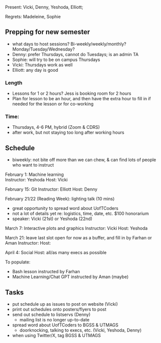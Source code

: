 Present: Vicki, Denny, Yeshoda, Elliott;

Regrets: Madeleine, Sophie

## Prepping for new semester

- what days to host sessions? Bi-weekly/weekly/monthly? Monday/Tuesday/Wednesday?
- Denny: prefer Thursdays, cannot do Tuesdays; is an admin TA
- Sophie: will try to be on campus Thursdays
- Vicki: Thursdays work as well
- Elliott: any day is good

### Length

- Lessons for 1 or 2 hours? Jess is booking room for 2 hours
- Plan for lesson to be an hour, and then have the extra hour to fill in if needed for the lesson or for co-working

### Time:

- Thursdays, 4-6 PM, hybrid (Zoom & CDRS)
- after work, but not staying too long after working hours

## Schedule

- biweekly: not bite off more than we can chew, & can find lots of people who want to instruct

February 1: Machine learning	
Instructor: Yeshoda
Host: Vicki

February 15: Git
Instructor: Elliott
Host: Denny

February 21/22 (Reading Week): lighting talk (10 mins)
- great opportunity to spread word about UofTCoders
- not a lot of details yet re: logistics, time, date, etc. $100 honorarium
- speaker: Vicki (21st) or Yeshoda (22nd) 

March 7: Interactive plots and graphics
Instructor: Vicki
Host: Yeshoda

March 21: leave last slot open for now as a buffer, and fill in by Farhan or Aman
Instructor:
Host: 

April 4: Social
Host: all/as many execs as possible

To populate:
- Bash lesson instructed by Farhan
- Machine Learning/Chat GPT instructed by Aman (maybe)

## Tasks

- put schedule up as issues to post on website (Vicki)
- print out schedules onto posters/flyers to post
- send out schedule to listservs (Denny)
	- mailing list is no longer up-to-date
- spread word about UofTCoders to BGSS & UTMAGS 
	- doorknocking, talking to execs, etc. (Vicki, Yeshoda, Denny)
- when using Twitter/X, tag BGSS & UTMAGS